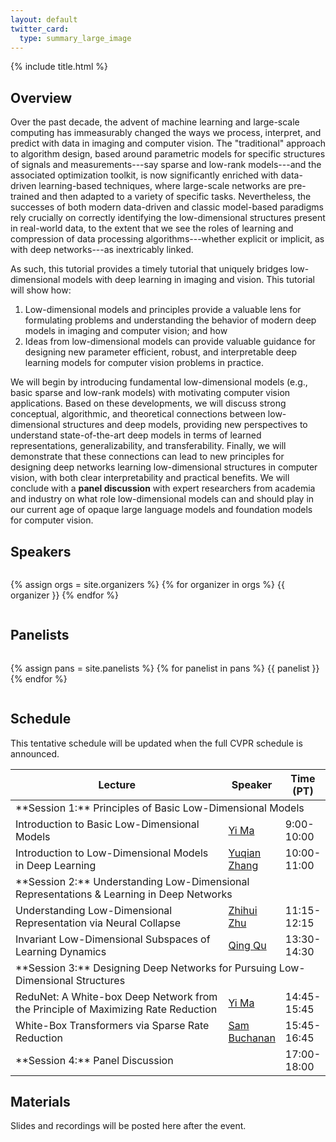 ```yaml
---
layout: default
twitter_card:
  type: summary_large_image
---
```


{% include title.html %}

## Overview

Over the past decade, the advent of machine learning and large-scale computing
has immeasurably changed the ways we process, interpret, and predict with data
in imaging and computer vision. The "traditional" approach to algorithm
design, based around parametric models for specific structures of signals and
measurements---say sparse and low-rank models---and the associated optimization
toolkit, is now significantly enriched with data-driven learning-based
techniques, where large-scale networks are pre-trained and then adapted to a
variety of specific tasks. Nevertheless, the successes of both modern
data-driven and classic model-based paradigms rely crucially on correctly
identifying the low-dimensional structures present in real-world data, to the
extent that we see the roles of learning and compression of data processing
algorithms---whether explicit or implicit, as with deep networks---as
inextricably linked.

As such, this tutorial provides a timely tutorial that
uniquely bridges low-dimensional models with deep learning in imaging and
vision. This tutorial will show how:

1. Low-dimensional models and principles provide a valuable lens for
   formulating problems and understanding the behavior of modern deep models in
   imaging and computer vision; and how
2. Ideas from low-dimensional models can provide valuable guidance for
   designing new parameter efficient, robust, and interpretable deep learning
   models for computer vision problems in practice.

We will begin by introducing
fundamental low-dimensional models (e.g., basic sparse and low-rank models)
with motivating computer vision applications.
Based on these developments, we
will discuss strong conceptual, algorithmic, and theoretical connections
between low-dimensional structures and deep models, providing new perspectives
to understand state-of-the-art deep models in terms of learned representations,
generalizability, and transferability.
Finally, we will demonstrate that these
connections can lead to new principles for designing deep networks learning
low-dimensional structures in computer vision, with both clear interpretability
and practical benefits.
We will conclude with a **panel discussion** with expert researchers from academia
and industry on what role low-dimensional models can and should play in our
current age of opaque large language models and foundation models for computer
vision.

## Speakers

<div style="clear: both; display: flex; flex-wrap: wrap; justify-content:
  space-evenly; ">

{% assign orgs = site.organizers %}
{% for organizer in orgs %}
{{ organizer }}
{% endfor %}

</div>

## Panelists

<div style="clear: both; display: flex; flex-wrap: wrap; justify-content:
  space-evenly; ">

{% assign pans = site.panelists %}
{% for panelist in pans %}
{{ panelist }}
{% endfor %}

</div>

## Schedule

This tentative schedule will be updated when the full CVPR schedule is
announced.

<table>
<colgroup>
<col width="69%" />
<col width="17%" />
<col width="14%" />
</colgroup>
<thead>
<tr>
<th>Lecture</th>
<th>Speaker</th>
<th>Time (PT)</th>
</tr>
</thead>
<tbody>
<tr>
<td class="title" colspan="3" markdown="span">
**Session 1:** Principles of Basic Low-Dimensional Models
</td>
</tr>
<tr>
<td markdown="span">
Introduction to Basic Low-Dimensional Models
</td>
<td markdown="span">
  <a href="https://people.eecs.berkeley.edu/~yima/">Yi Ma</a>
</td>
<td markdown="span">
9:00-10:00
</td>
</tr>
<tr>
<td markdown="span">
Introduction to Low-Dimensional Models in Deep Learning
</td>
<td markdown="span">
  <a href="https://sites.google.com/view/yuqianzhang">Yuqian Zhang</a>
</td>
<td markdown="span">
10:00-11:00
</td>
</tr>
<tr>
<td class="title" colspan="3" markdown="span">
**Session 2:** Understanding Low-Dimensional Representations & Learning in Deep Networks
</td>
</tr>
<tr>
<td markdown="span">
Understanding Low-Dimensional Representation via Neural Collapse
</td>
<td markdown="span">
  <a href="https://cse.osu.edu/people/zhu.3440">Zhihui Zhu</a>
</td>
<td markdown="span">
11:15-12:15
</td>
</tr>
<tr>
<td markdown="span">
Invariant Low-Dimensional Subspaces of Learning Dynamics
</td>
<td markdown="span">
  <a href="https://qingqu.engin.umich.edu/">Qing Qu</a>
</td>
<td markdown="span">
13:30-14:30
</td>
</tr>
<tr>
<td class="title" colspan="3" markdown="span">
**Session 3:** Designing Deep Networks for Pursuing Low-Dimensional Structures
</td>
</tr>
<tr>
<td markdown="span">
ReduNet: A White-box Deep Network from the Principle of Maximizing Rate Reduction
</td>
<td markdown="span">
  <a href="https://people.eecs.berkeley.edu/~yima/">Yi Ma</a>
</td>
<td markdown="span">
14:45-15:45
</td>
</tr>
<tr>
<td markdown="span">
White-Box Transformers via Sparse Rate Reduction
</td>
<td markdown="span">
  <a href="https://sdbuchanan.com">Sam Buchanan</a>
</td>
<td markdown="span">
15:45-16:45
</td>
</tr>
<tr>
<td class="title" colspan="2" markdown="span">
**Session 4:** Panel Discussion
</td>
<td markdown="span">
17:00-18:00
</td>
</tr>
</tbody>
</table>

## Materials

Slides and recordings will be posted here after the event.
